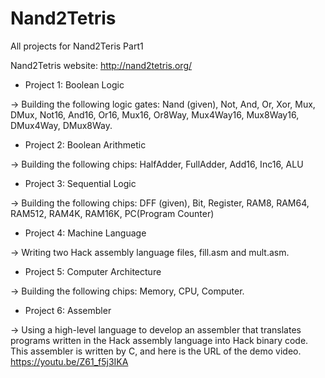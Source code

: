 # Nand2Tetris
All projects for Nand2Teris Part1

Nand2Tetris website: http://nand2tetris.org/

* Project 1: Boolean Logic

-> Building the following logic gates: Nand (given), Not, And, Or, Xor, Mux, DMux, Not16, And16, Or16, Mux16, Or8Way, Mux4Way16, Mux8Way16, DMux4Way, DMux8Way.


* Project 2: Boolean Arithmetic

-> Building the following chips: HalfAdder, FullAdder, Add16, Inc16, ALU


* Project 3: Sequential Logic   

-> Building the following chips: DFF (given), Bit, Register, RAM8, RAM64, RAM512, RAM4K, RAM16K, PC(Program Counter)


* Project 4: Machine Language 

-> Writing two Hack assembly language files, fill.asm and mult.asm.


* Project 5: Computer Architecture  

-> Building the following chips: Memory, CPU, Computer.

* Project 6: Assembler  

-> Using a high-level language to develop an assembler that translates programs written in the Hack assembly language into Hack binary code. This assembler is written    by C, and here is the URL of the demo video. https://youtu.be/Z61_f5j3IKA
